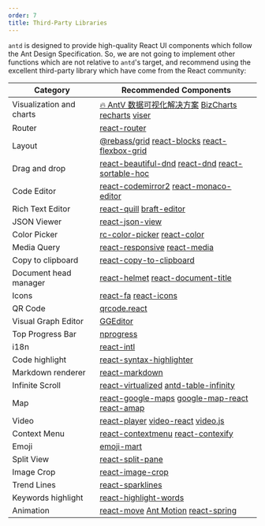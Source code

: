 ```yaml
---
order: 7
title: Third-Party Libraries
---
```


`antd` is designed to provide high-quality React UI components which follow the Ant Design Specification. So, we are not going to implement other functions which are not relative to `antd`'s target, and recommend using the excellent third-party library which have come from the React community:

| Category | Recommended Components |
| --- | --- |
| Visualization and charts | [🔥 AntV 数据可视化解决方案](https://antv.alipay.com) [BizCharts](https://github.com/alibaba/BizCharts) [recharts](https://github.com/recharts/recharts/) [viser](https://viserjs.github.io/) |
| Router | [react-router](https://github.com/ReactTraining/react-router) |
| Layout | [@rebass/grid](https://github.com/rebassjs/grid) [react-blocks](http://whoisandy.github.io/react-blocks/) [react-flexbox-grid](https://github.com/roylee0704/react-flexbox-grid) |
| Drag and drop | [react-beautiful-dnd](https://github.com/atlassian/react-beautiful-dnd/) [react-dnd](https://github.com/gaearon/react-dnd) [react-sortable-hoc](https://github.com/clauderic/react-sortable-hoc) |
| Code Editor | [react-codemirror2](https://github.com/scniro/react-codemirror2) [react-monaco-editor](https://github.com/superRaytin/react-monaco-editor) |
| Rich Text Editor | [react-quill](https://github.com/zenoamaro/react-quill) [braft-editor](https://github.com/margox/braft-editor) |
| JSON Viewer | [react-json-view](https://github.com/mac-s-g/react-json-view) |
| Color Picker | [rc-color-picker](https://github.com/react-component/color-picker) [react-color](http://casesandberg.github.io/react-color/) |
| Media Query | [react-responsive](https://github.com/contra/react-responsive) [react-media](https://github.com/ReactTraining/react-media) |
| Copy to clipboard | [react-copy-to-clipboard](https://github.com/nkbt/react-copy-to-clipboard) |
| Document head manager | [react-helmet](https://github.com/nfl/react-helmet) [react-document-title](https://github.com/gaearon/react-document-title) |
| Icons | [react-fa](https://github.com/andreypopp/react-fa) [react-icons](https://github.com/gorangajic/react-icons) |
| QR Code | [qrcode.react](https://github.com/zpao/qrcode.react) |
| Visual Graph Editor | [GGEditor](https://github.com/gaoli/GGEditor) |
| Top Progress Bar | [nprogress](https://github.com/rstacruz/nprogress) |
| i18n | [react-intl](https://github.com/yahoo/react-intl) |
| Code highlight | [react-syntax-highlighter](https://github.com/conorhastings/react-syntax-highlighter) |
| Markdown renderer | [react-markdown](http://rexxars.github.io/react-markdown/) |
| Infinite Scroll | [react-virtualized](https://github.com/bvaughn/react-virtualized) [antd-table-infinity](https://github.com/Leonard-Li777/antd-table-infinity) |
| Map | [react-google-maps](https://github.com/tomchentw/react-google-maps) [google-map-react](https://github.com/istarkov/google-map-react) [react-amap](https://github.com/ElemeFE/react-amap) |
| Video | [react-player](https://github.com/CookPete/react-player) [video-react](https://github.com/video-react/video-react) [video.js](http://docs.videojs.com/tutorial-react.html) |
| Context Menu | [react-contextmenu](https://github.com/vkbansal/react-contextmenu/) [react-contexify](https://github.com/fkhadra/react-contexify) |
| Emoji | [emoji-mart](https://github.com/missive/emoji-mart) |
| Split View | [react-split-pane](https://github.com/tomkp/react-split-pane) |
| Image Crop | [react-image-crop](https://github.com/DominicTobias/react-image-crop) |
| Trend Lines | [react-sparklines](https://github.com/borisyankov/react-sparklines) |
| Keywords highlight | [react-highlight-words](https://github.com/bvaughn/react-highlight-words) |
| Animation | [react-move](https://github.com/react-tools/react-move) [Ant Motion](https://motion.ant.design/components/tween-one) [react-spring](https://www.react-spring.io) |

<style>
.markdown table td:first-child {
  font-weight: 500;
  width: 25%;
  background: #fcfcfc;
}
.markdown table td > a:not(:last-child) {
  margin-right: 18px;
}
.markdown table td > a:not(:last-child):after {
  content: '|';
  color: #bbb;
  margin: 0 6px 0 8px;
  pointer-events: none;
  position: absolute;
}
</style>
